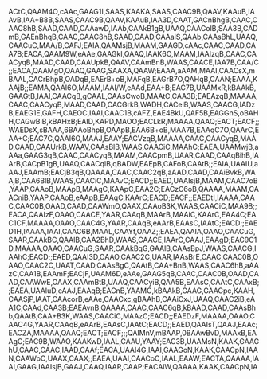 ACtC,QAAM4O,cAAc,GAAG1I,SAAS,KAAKA,SAAS,CAAC9B,QAAV,KAAuB,IAAvB,IAA+B8B,SAAS,CAAC9B,QAAV,KAAuB,IAA3D,CAAT,GACnBhgB,CAAC,CAAC8hB,SAAD,CAAD,CAAawD,IAAb,CAAkB1gB,UAAQ,CAAColB,SAA3B,CADmB,GAEnBhqB,CAAC,CAAC8hB,SAAD,CAAD,CAAalS,QAAb,CAAsBhL,UAAQ,CAACuC,MAA/B,CAFJ;EAIA,QAAMsjB,MAAM,GAAGD,cAAc,CAAC,CAAD,CAA7B;EACA,QAAM9W,eAAe,GAAGkI,QAAQ,IAAK6O,MAAM,IAAIzqB,CAAC,CAACyqB,MAAD,CAAD,CAAUpkB,QAAV,CAAmBnB,WAAS,CAACE,IAA7B,CAA/C;;EACA,QAAMgO,QAAQ,GAAG,SAAXA,QAAW;EAAA,aAAM,MAAI,CAACsX,mBAAL,CACrBhpB,OADqB,EAErB+oB,MAFqB,EAGrB7O,QAHqB,CAAN;EAAA,KAAjB;;EAMA,QAAI6O,MAAM,IAAI/W,eAAd,EAA+B;EAC7B,UAAMxR,kBAAkB,GAAGtB,IAAI,CAACqB,gCAAL,CAAsCwoB,MAAtC,CAA3B;EAEAzqB,MAAAA,CAAC,CAACyqB,MAAD,CAAD,CACGrkB,WADH,CACelB,WAAS,CAACG,IADzB,EAEG1E,GAFH,CAEOC,IAAI,CAAC1B,cAFZ,EAE4BkU,QAF5B,EAGGnS,oBAHH,CAGwBiB,kBAHxB;EAID,KAPD,MAOO;EACLkR,MAAAA,QAAQ;EACT;EACF;;WAEDsX,sBAAA,6BAAoBhpB,OAApB,EAA6B+oB,MAA7B,EAAqC7O,QAArC,EAA+C;EAC7C,QAAI6O,MAAJ,EAAY;EACVzqB,MAAAA,CAAC,CAACyqB,MAAD,CAAD,CAAUrkB,WAAV,CAAsBlB,WAAS,CAACiC,MAAhC;EAEA,UAAMwjB,aAAa,GAAG3qB,CAAC,CAACyqB,MAAM,CAACpmB,UAAR,CAAD,CAAqBihB,IAArB,CACpB1gB,UAAQ,CAACqlB,qBADW,EAEpB,CAFoB,CAAtB;;EAIA,UAAIU,aAAJ,EAAmB;EACjB3qB,QAAAA,CAAC,CAAC2qB,aAAD,CAAD,CAAiBvkB,WAAjB,CAA6BlB,WAAS,CAACiC,MAAvC;EACD;;EAED,UAAIsjB,MAAM,CAAC7oB,YAAP,CAAoB,MAApB,MAAgC,KAApC,EAA2C;EACzC6oB,QAAAA,MAAM,CAACniB,YAAP,CAAoB,eAApB,EAAqC,KAArC;EACD;EACF;;EAEDtI,IAAAA,CAAC,CAAC0B,OAAD,CAAD,CAAWmO,QAAX,CAAoB3K,WAAS,CAACiC,MAA9B;;EACA,QAAIzF,OAAO,CAACE,YAAR,CAAqB,MAArB,MAAiC,KAArC,EAA4C;EAC1CF,MAAAA,OAAO,CAAC4G,YAAR,CAAqB,eAArB,EAAsC,IAAtC;EACD;;EAED1H,IAAAA,IAAI,CAAC6B,MAAL,CAAYf,OAAZ;;EAEA,QAAIA,OAAO,CAACuG,SAAR,CAAkBC,QAAlB,CAA2BhD,WAAS,CAACE,IAArC,CAAJ,EAAgD;EAC9C1D,MAAAA,OAAO,CAACuG,SAAR,CAAkBqG,GAAlB,CAAsBpJ,WAAS,CAACG,IAAhC;EACD;;EAED,QAAI3D,OAAO,CAAC2C,UAAR,IAAsBrE,CAAC,CAAC0B,OAAO,CAAC2C,UAAT,CAAD,CAAsBgC,QAAtB,CAA+BnB,WAAS,CAAC6hB,aAAzC,CAA1B,EAAmF;EACjF,UAAM6D,eAAe,GAAG5qB,CAAC,CAAC0B,OAAD,CAAD,CAAWwE,OAAX,CAAmBtB,UAAQ,CAACyiB,QAA5B,EAAsC,CAAtC,CAAxB;;EAEA,UAAIuD,eAAJ,EAAqB;EACnB,YAAMC,kBAAkB,GAAG,GAAGpc,KAAH,CAASjP,IAAT,CAAcorB,eAAe,CAACxc,gBAAhB,CAAiCxJ,UAAQ,CAAC2iB,eAA1C,CAAd,CAA3B;EAEAvnB,QAAAA,CAAC,CAAC6qB,kBAAD,CAAD,CAAsBhb,QAAtB,CAA+B3K,WAAS,CAACiC,MAAzC;EACD;;EAEDzF,MAAAA,OAAO,CAAC4G,YAAR,CAAqB,eAArB,EAAsC,IAAtC;EACD;;EAED,QAAIsT,QAAJ,EAAc;EACZA,MAAAA,QAAQ;EACT;EACF;;;QAIMnV,mBAAP,0BAAwBvD,MAAxB,EAAgC;EAC9B,WAAO,KAAKwD,IAAL,CAAU,YAAY;EAC3B,UAAMsN,KAAK,GAAGhU,CAAC,CAAC,IAAD,CAAf;EACA,UAAI4G,IAAI,GAAGoN,KAAK,CAACpN,IAAN,CAAWpC,UAAX,CAAX;;EAEA,UAAI,CAACoC,IAAL,EAAW;EACTA,QAAAA,IAAI,GAAG,IAAIsjB,GAAJ,CAAQ,IAAR,CAAP;EACAlW,QAAAA,KAAK,CAACpN,IA
